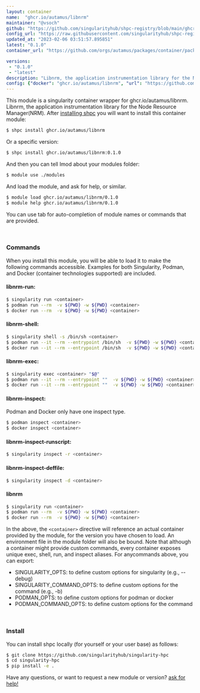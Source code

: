 ```yaml
---
layout: container
name:  "ghcr.io/autamus/libnrm"
maintainer: "@vsoch"
github: "https://github.com/singularityhub/shpc-registry/blob/main/ghcr.io/autamus/libnrm/container.yaml"
config_url: "https://raw.githubusercontent.com/singularityhub/shpc-registry/main/ghcr.io/autamus/libnrm/container.yaml"
updated_at: "2023-02-06 03:51:57.895851"
latest: "0.1.0"
container_url: "https://github.com/orgs/autamus/packages/container/package/libnrm"

versions:
 - "0.1.0"
 - "latest"
description: "Libnrm, the application instrumentation library for the Node Resource Manager(NRM)."
config: {"docker": "ghcr.io/autamus/libnrm", "url": "https://github.com/orgs/autamus/packages/container/package/libnrm", "maintainer": "@vsoch", "description": "Libnrm, the application instrumentation library for the Node Resource Manager(NRM).", "latest": {"0.1.0": "sha256:65773a9945d137817dae9856656ae93d7426e9106a2b1d484c890e4e041bedde"}, "tags": {"0.1.0": "sha256:65773a9945d137817dae9856656ae93d7426e9106a2b1d484c890e4e041bedde", "latest": "sha256:65773a9945d137817dae9856656ae93d7426e9106a2b1d484c890e4e041bedde"}}
---
```


This module is a singularity container wrapper for ghcr.io/autamus/libnrm.
Libnrm, the application instrumentation library for the Node Resource Manager(NRM).
After [installing shpc](#install) you will want to install this container module:


```bash
$ shpc install ghcr.io/autamus/libnrm
```

Or a specific version:

```bash
$ shpc install ghcr.io/autamus/libnrm:0.1.0
```

And then you can tell lmod about your modules folder:

```bash
$ module use ./modules
```

And load the module, and ask for help, or similar.

```bash
$ module load ghcr.io/autamus/libnrm/0.1.0
$ module help ghcr.io/autamus/libnrm/0.1.0
```

You can use tab for auto-completion of module names or commands that are provided.

<br>

### Commands

When you install this module, you will be able to load it to make the following commands accessible.
Examples for both Singularity, Podman, and Docker (container technologies supported) are included.

#### libnrm-run:

```bash
$ singularity run <container>
$ podman run --rm  -v ${PWD} -w ${PWD} <container>
$ docker run --rm  -v ${PWD} -w ${PWD} <container>
```

#### libnrm-shell:

```bash
$ singularity shell -s /bin/sh <container>
$ podman run --it --rm --entrypoint /bin/sh  -v ${PWD} -w ${PWD} <container>
$ docker run --it --rm --entrypoint /bin/sh  -v ${PWD} -w ${PWD} <container>
```

#### libnrm-exec:

```bash
$ singularity exec <container> "$@"
$ podman run --it --rm --entrypoint ""  -v ${PWD} -w ${PWD} <container> "$@"
$ docker run --it --rm --entrypoint ""  -v ${PWD} -w ${PWD} <container> "$@"
```

#### libnrm-inspect:

Podman and Docker only have one inspect type.

```bash
$ podman inspect <container>
$ docker inspect <container>
```

#### libnrm-inspect-runscript:

```bash
$ singularity inspect -r <container>
```

#### libnrm-inspect-deffile:

```bash
$ singularity inspect -d <container>
```



#### libnrm

```bash
$ singularity run <container>
$ podman run --rm  -v ${PWD} -w ${PWD} <container>
$ docker run --rm  -v ${PWD} -w ${PWD} <container>
```


In the above, the `<container>` directive will reference an actual container provided
by the module, for the version you have chosen to load. An environment file in the
module folder will also be bound. Note that although a container
might provide custom commands, every container exposes unique exec, shell, run, and
inspect aliases. For anycommands above, you can export:

 - SINGULARITY_OPTS: to define custom options for singularity (e.g., --debug)
 - SINGULARITY_COMMAND_OPTS: to define custom options for the command (e.g., -b)
 - PODMAN_OPTS: to define custom options for podman or docker
 - PODMAN_COMMAND_OPTS: to define custom options for the command

<br>

### Install

You can install shpc locally (for yourself or your user base) as follows:

```bash
$ git clone https://github.com/singularityhub/singularity-hpc
$ cd singularity-hpc
$ pip install -e .
```

Have any questions, or want to request a new module or version? [ask for help!](https://github.com/singularityhub/singularity-hpc/issues)